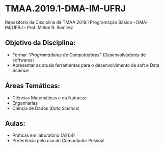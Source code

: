 # TMAA.2019.1-DMA-IM-UFRJ
Repositório da Disciplina de TMAA 2019.1 Programação Básica - DMA-IM/UFRJ - Prof. Milton R. Ramirez

## Objetivo da Disciplina:
* Formar *“Programadores de Computadores”* (Desenvolvedores de softwares)
* Apresentar as atuais ferramentas para o desenvolvimento de soft e Data Science

## Áreas Temáticas:
* Ciências Matemáticas e da Natureza
* Engenharias
* Ciência de Dados (_Data Science_)

## Aulas:
* Práticas em laboratório (A204)
* Preferência pelo uso do Computador Pessoal

